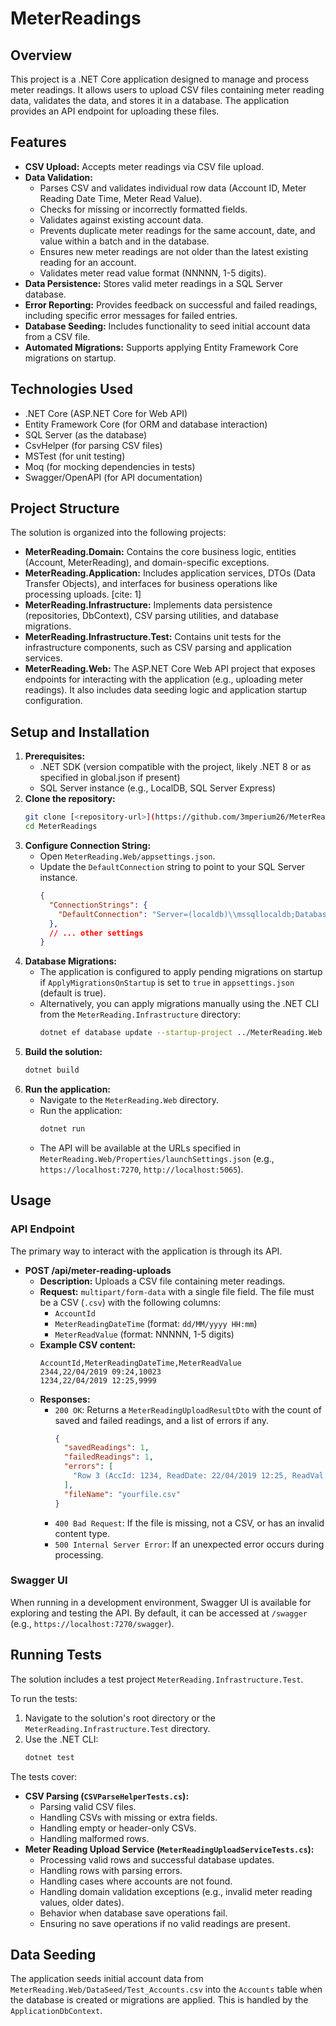 # MeterReadings

## Overview

This project is a .NET Core application designed to manage and process meter readings. It allows users to upload CSV files containing meter reading data, validates the data, and stores it in a database. The application provides an API endpoint for uploading these files.

## Features

* **CSV Upload:** Accepts meter readings via CSV file upload.
* **Data Validation:**
    * Parses CSV and validates individual row data (Account ID, Meter Reading Date Time, Meter Read Value).
    * Checks for missing or incorrectly formatted fields.
    * Validates against existing account data.
    * Prevents duplicate meter readings for the same account, date, and value within a batch and in the database.
    * Ensures new meter readings are not older than the latest existing reading for an account.
    * Validates meter read value format (NNNNN, 1-5 digits).
* **Data Persistence:** Stores valid meter readings in a SQL Server database.
* **Error Reporting:** Provides feedback on successful and failed readings, including specific error messages for failed entries.
* **Database Seeding:** Includes functionality to seed initial account data from a CSV file.
* **Automated Migrations:** Supports applying Entity Framework Core migrations on startup.

## Technologies Used

* .NET Core (ASP.NET Core for Web API)
* Entity Framework Core (for ORM and database interaction)
* SQL Server (as the database)
* CsvHelper (for parsing CSV files)
* MSTest (for unit testing)
* Moq (for mocking dependencies in tests)
* Swagger/OpenAPI (for API documentation)

## Project Structure

The solution is organized into the following projects:

* **MeterReading.Domain:** Contains the core business logic, entities (Account, MeterReading), and domain-specific exceptions.
* **MeterReading.Application:** Includes application services, DTOs (Data Transfer Objects), and interfaces for business operations like processing uploads. [cite: 1]
* **MeterReading.Infrastructure:** Implements data persistence (repositories, DbContext), CSV parsing utilities, and database migrations.
* **MeterReading.Infrastructure.Test:** Contains unit tests for the infrastructure components, such as CSV parsing and application services.
* **MeterReading.Web:** The ASP.NET Core Web API project that exposes endpoints for interacting with the application (e.g., uploading meter readings). It also includes data seeding logic and application startup configuration.

## Setup and Installation

1.  **Prerequisites:**
    * .NET SDK (version compatible with the project, likely .NET 8 or as specified in global.json if present)
    * SQL Server instance (e.g., LocalDB, SQL Server Express)
2.  **Clone the repository:**
    ```bash
    git clone [<repository-url>](https://github.com/3mperium26/MeterReadings)
    cd MeterReadings
    ```
3.  **Configure Connection String:**
    * Open `MeterReading.Web/appsettings.json`.
    * Update the `DefaultConnection` string to point to your SQL Server instance.
        ```json
        {
          "ConnectionStrings": {
            "DefaultConnection": "Server=(localdb)\\mssqllocaldb;Database=MeterReadings;Trusted_Connection=True;MultipleActiveResultSets=true"
          },
          // ... other settings
        }
        ```
4.  **Database Migrations:**
    * The application is configured to apply pending migrations on startup if `ApplyMigrationsOnStartup` is set to `true` in `appsettings.json` (default is true).
    * Alternatively, you can apply migrations manually using the .NET CLI from the `MeterReading.Infrastructure` directory:
        ```bash
        dotnet ef database update --startup-project ../MeterReading.Web
        ```
5.  **Build the solution:**
    ```bash
    dotnet build
    ```
6.  **Run the application:**
    * Navigate to the `MeterReading.Web` directory.
    * Run the application:
        ```bash
        dotnet run
        ```
    * The API will be available at the URLs specified in `MeterReading.Web/Properties/launchSettings.json` (e.g., `https://localhost:7270`, `http://localhost:5065`).

## Usage

### API Endpoint

The primary way to interact with the application is through its API.

* **POST /api/meter-reading-uploads**
    * **Description:** Uploads a CSV file containing meter readings.
    * **Request:** `multipart/form-data` with a single file field. The file must be a CSV (`.csv`) with the following columns:
        * `AccountId`
        * `MeterReadingDateTime` (format: `dd/MM/yyyy HH:mm`)
        * `MeterReadValue` (format: NNNNN, 1-5 digits)
    * **Example CSV content:**
        ```csv
        AccountId,MeterReadingDateTime,MeterReadValue
        2344,22/04/2019 09:24,10023
        1234,22/04/2019 12:25,9999
        ```
    * **Responses:**
        * `200 OK`: Returns a `MeterReadingUploadResultDto` with the count of saved and failed readings, and a list of errors if any.
            ```json
            {
              "savedReadings": 1,
              "failedReadings": 1,
              "errors": [
                "Row 3 (AccId: 1234, ReadDate: 22/04/2019 12:25, ReadVal: 9999): Invalid meter read value format: '9999'. Must be NNNNN (1-5 digits)."
              ],
              "fileName": "yourfile.csv"
            }
            ```
        * `400 Bad Request`: If the file is missing, not a CSV, or has an invalid content type.
        * `500 Internal Server Error`: If an unexpected error occurs during processing.

### Swagger UI

When running in a development environment, Swagger UI is available for exploring and testing the API. By default, it can be accessed at `/swagger` (e.g., `https://localhost:7270/swagger`).

## Running Tests

The solution includes a test project `MeterReading.Infrastructure.Test`.

To run the tests:

1.  Navigate to the solution's root directory or the `MeterReading.Infrastructure.Test` directory.
2.  Use the .NET CLI:
    ```bash
    dotnet test
    ```

The tests cover:

* **CSV Parsing (`CSVParseHelperTests.cs`):**
    * Parsing valid CSV files.
    * Handling CSVs with missing or extra fields.
    * Handling empty or header-only CSVs.
    * Handling malformed rows.
* **Meter Reading Upload Service (`MeterReadingUploadServiceTests.cs`):**
    * Processing valid rows and successful database updates.
    * Handling rows with parsing errors.
    * Handling cases where accounts are not found.
    * Handling domain validation exceptions (e.g., invalid meter reading values, older dates).
    * Behavior when database save operations fail.
    * Ensuring no save operations if no valid readings are present.

## Data Seeding

The application seeds initial account data from `MeterReading.Web/DataSeed/Test_Accounts.csv` into the `Accounts` table when the database is created or migrations are applied. This is handled by the `ApplicationDbContext`.
